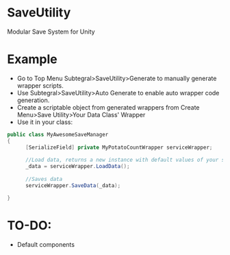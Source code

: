 # SaveUtility
Modular Save System for Unity

# Example
- Go to Top Menu Subtegral>SaveUtility>Generate to manually generate wrapper scripts.
- Use Subtegral>SaveUtility>Auto Generate to enable auto wrapper code generation.
- Create a scriptable object from generated wrappers from Create Menu>Save Utility>Your Data Class' Wrapper
- Use it in your class:
```C#
public class MyAwesomeSaveManager
{
      [SerializeField] private MyPotatoCountWrapper serviceWrapper;
      
      //Load data, returns a new instance with default values of your serialized class
      _data = serviceWrapper.LoadData();
      
      //Saves data
      serviceWrapper.SaveData(_data);

}
```

# TO-DO:
- Default components
